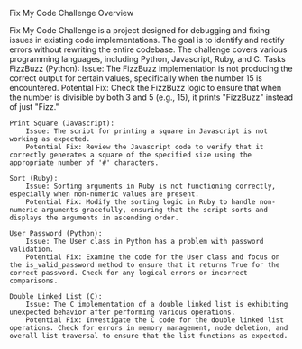 Fix My Code Challenge
Overview

Fix My Code Challenge is a project designed for debugging and fixing issues in existing code implementations. The goal is to identify and rectify errors without rewriting the entire codebase. The challenge covers various programming languages, including Python, Javascript, Ruby, and C.
Tasks
    FizzBuzz (Python):
        Issue: The FizzBuzz implementation is not producing the correct output for certain values, specifically when the number 15 is encountered.
        Potential Fix: Check the FizzBuzz logic to ensure that when the number is divisible by both 3 and 5 (e.g., 15), it prints "FizzBuzz" instead of just "Fizz."

    Print Square (Javascript):
        Issue: The script for printing a square in Javascript is not working as expected.
        Potential Fix: Review the Javascript code to verify that it correctly generates a square of the specified size using the appropriate number of '#' characters.

    Sort (Ruby):
        Issue: Sorting arguments in Ruby is not functioning correctly, especially when non-numeric values are present.
        Potential Fix: Modify the sorting logic in Ruby to handle non-numeric arguments gracefully, ensuring that the script sorts and displays the arguments in ascending order.

    User Password (Python):
        Issue: The User class in Python has a problem with password validation.
        Potential Fix: Examine the code for the User class and focus on the is_valid_password method to ensure that it returns True for the correct password. Check for any logical errors or incorrect comparisons.

    Double Linked List (C):
        Issue: The C implementation of a double linked list is exhibiting unexpected behavior after performing various operations.
        Potential Fix: Investigate the C code for the double linked list operations. Check for errors in memory management, node deletion, and overall list traversal to ensure that the list functions as expected.

